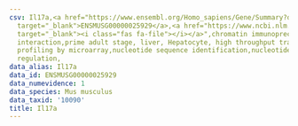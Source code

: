 ```yaml
---
csv: Il17a,<a href="https://www.ensembl.org/Homo_sapiens/Gene/Summary?db=core;g=ENSMUSG00000025929"
  target="_blank">ENSMUSG00000025929</a>,<a href="https://www.ncbi.nlm.nih.gov/pubmed/23834426"
  target="_blank"><i class="fas fa-file"></i></a>",chromatin immunoprecipitation assay,direct
  interaction,prime adult stage, liver, Hepatocyte, high throughput transcription
  profiling by microarray,nucleotide sequence identification,nucleotide sequence identification,transcriptional
  regulation,
data_alias: Il17a
data_id: ENSMUSG00000025929
data_numevidence: 1
data_species: Mus musculus
data_taxid: '10090'
title: Il17a
---
```

